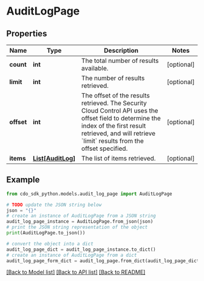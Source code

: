 # AuditLogPage


## Properties

Name | Type | Description | Notes
------------ | ------------- | ------------- | -------------
**count** | **int** | The total number of results available. | [optional] 
**limit** | **int** | The number of results retrieved. | [optional] 
**offset** | **int** | The offset of the results retrieved. The Security Cloud Control API uses the offset field to determine the index of the first result retrieved, and will retrieve &#x60;limit&#x60; results from the offset specified. | [optional] 
**items** | [**List[AuditLog]**](AuditLog.md) | The list of items retrieved. | [optional] 

## Example

```python
from cdo_sdk_python.models.audit_log_page import AuditLogPage

# TODO update the JSON string below
json = "{}"
# create an instance of AuditLogPage from a JSON string
audit_log_page_instance = AuditLogPage.from_json(json)
# print the JSON string representation of the object
print(AuditLogPage.to_json())

# convert the object into a dict
audit_log_page_dict = audit_log_page_instance.to_dict()
# create an instance of AuditLogPage from a dict
audit_log_page_form_dict = audit_log_page.from_dict(audit_log_page_dict)
```
[[Back to Model list]](../README.md#documentation-for-models) [[Back to API list]](../README.md#documentation-for-api-endpoints) [[Back to README]](../README.md)


